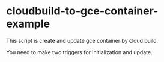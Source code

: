 # cloudbuild-to-gce-container-example

This script is create and update gce container by cloud build.

You need to make two triggers for initialization and update.

